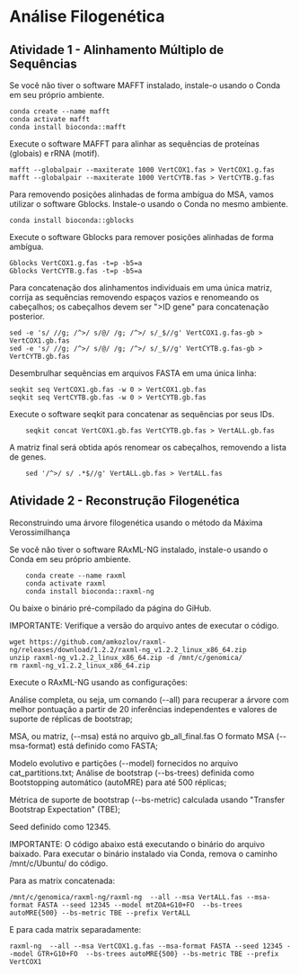 # Análise Filogenética

## Atividade 1 - Alinhamento Múltiplo de Sequências

Se você não tiver o software MAFFT instalado, instale-o usando o Conda em seu próprio ambiente.

    conda create --name mafft
    conda activate mafft
    conda install bioconda::mafft

Execute o software MAFFT para alinhar as sequências de proteínas (globais) e rRNA (motif).

    mafft --globalpair --maxiterate 1000 VertCOX1.fas > VertCOX1.g.fas
    mafft --globalpair --maxiterate 1000 VertCYTB.fas > VertCYTB.g.fas


Para removendo posições alinhadas de forma ambígua do MSA, vamos utilizar o software Gblocks. Instale-o usando o Conda no mesmo ambiente.

    conda install bioconda::gblocks

Execute o software Gblocks para remover posições alinhadas de forma ambígua.

    Gblocks VertCOX1.g.fas -t=p -b5=a
    Gblocks VertCYTB.g.fas -t=p -b5=a

Para concatenação dos alinhamentos individuais em uma única matriz, corrija as sequências removendo espaços vazios e renomeando os cabeçalhos; os cabeçalhos devem ser ">ID gene" para concatenação posterior.

    sed -e 's/ //g; /^>/ s/@/ /g; /^>/ s/_$//g' VertCOX1.g.fas-gb > VertCOX1.gb.fas
    sed -e 's/ //g; /^>/ s/@/ /g; /^>/ s/_$//g' VertCYTB.g.fas-gb > VertCYTB.gb.fas

Desembrulhar sequências em arquivos FASTA em uma única linha:

    seqkit seq VertCOX1.gb.fas -w 0 > VertCOX1.gb.fas
    seqkit seq VertCYTB.gb.fas -w 0 > VertCYTB.gb.fas

Execute o software seqkit para concatenar as sequências por seus IDs.

        seqkit concat VertCOX1.gb.fas VertCYTB.gb.fas > VertALL.gb.fas

A matriz final será obtida após renomear os cabeçalhos, removendo a lista de genes.

        sed '/^>/ s/ .*$//g' VertALL.gb.fas > VertALL.fas


## Atividade 2 - Reconstrução Filogenética

Reconstruindo uma árvore filogenética usando o método da Máxima Verossimilhança

Se você não tiver o software RAxML-NG instalado, instale-o usando o Conda em seu próprio ambiente.

        conda create --name raxml
        conda activate raxml
        conda install bioconda::raxml-ng

Ou baixe o binário pré-compilado da página do GiHub.

IMPORTANTE: Verifique a versão do arquivo antes de executar o código.

    wget https://github.com/amkozlov/raxml-ng/releases/download/1.2.2/raxml-ng_v1.2.2_linux_x86_64.zip
    unzip raxml-ng_v1.2.2_linux_x86_64.zip -d /mnt/c/genomica/
    rm raxml-ng_v1.2.2_linux_x86_64.zip

Execute o RAxML-NG usando as configurações:

Análise completa, ou seja, um comando (--all) para recuperar a árvore com melhor pontuação a partir de 20 inferências independentes e valores de suporte de réplicas de bootstrap;

MSA, ou matriz, (--msa) está no arquivo gb_all_final.fas
O formato MSA (--msa-format) está definido como FASTA;

Modelo evolutivo e partições (--model) fornecidos no arquivo cat_partitions.txt;
Análise de bootstrap (--bs-trees) definida como Bootstopping automático (autoMRE) para até 500 réplicas;

Métrica de suporte de bootstrap (--bs-metric) calculada usando "Transfer Bootstrap Expectation" (TBE);

Seed definido como 12345.

IMPORTANTE: O código abaixo está executando o binário do arquivo baixado. Para executar o binário instalado via Conda, remova o caminho /mnt/c/Ubuntu/ do código.

Para as matrix concatenada:

    /mnt/c/genomica/raxml-ng/raxml-ng  --all --msa VertALL.fas --msa-format FASTA --seed 12345 --model mtZOA+G10+FO  --bs-trees autoMRE{500} --bs-metric TBE --prefix VertALL


E para cada matrix separadamente:

    raxml-ng  --all --msa VertCOX1.g.fas --msa-format FASTA --seed 12345 --model GTR+G10+FO  --bs-trees autoMRE{500} --bs-metric TBE --prefix VertCOX1
